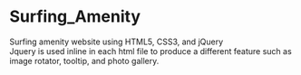 # Surfing_Amenity
Surfing amenity website using HTML5, CSS3, and jQuery  
Jquery is used inline in each html file to produce a different feature such as image rotator, tooltip, and photo gallery.  
